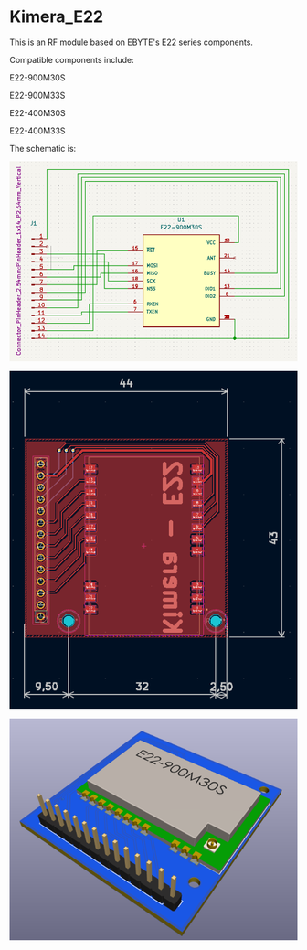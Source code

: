 # Kimera_E22

This is an RF module based on EBYTE's E22 series components.

Compatible components include:

E22-900M30S

E22-900M33S

E22-400M30S

E22-400M33S

The schematic is:

![Scheme E22](https://github.com/TheClanLabs/TheClanKimera/blob/main/KimeraE22/Scheme_Kimera_E22.png)

![Board_E22](https://github.com/TheClanLabs/TheClanKimera/blob/main/KimeraE22/Placa_E22.png)

![Aspect_E22](https://github.com/TheClanLabs/TheClanKimera/blob/main/KimeraE22/Vista_E22_1.png)
